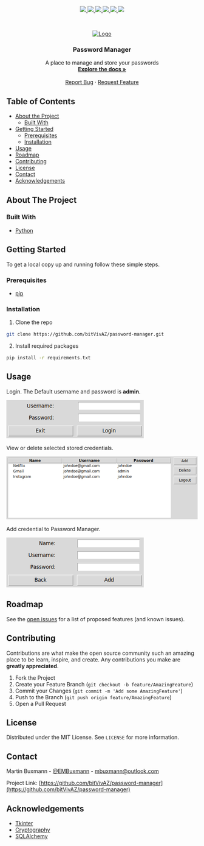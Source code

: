
<p align="center">
  <a href="https://github.com/mbuxmann/password-manager/graphs/contributors">
    <img src="https://img.shields.io/github/contributors/mbuxmann/password-manager.svg?style=flat-square">
  </a>
  <a href="https://github.com/mbuxmann/password-manager/network/members">
    <img src="https://img.shields.io/github/forks/mbuxmann/password-manager.svg?style=flat-square">
  </a>
  <a href="https://github.com/mbuxmann/password-manager/stargazers">
    <img src="https://img.shields.io/github/stars/mbuxmann/password-manager.svg?style=flat-square">
  </a>
  <a href="https://github.com/mbuxmann/password-manager/repo/issues">
    <img src="https://img.shields.io/github/issues/mbuxmann/password-manager.svg?style=flat-square">
  </a>
  <a href="https://github.com/mbuxmann/password-manager/blob/master/LICENSE.txt">
    <img src="https://img.shields.io/github/license/mbuxmann/password-manager.svg?style=flat-square">
  </a>
  <a href="https://linkedin.com/in/mbuxmann">
    <img src="https://img.shields.io/badge/-LinkedIn-black.svg?style=flat-square&logo=linkedin&colorB=555">
  </a>
</p>


<!-- PROJECT LOGO -->
<br />
<p align="center">
  <a href="https://github.com/mbuxmann/password-manager">
    <img src="https://upload.wikimedia.org/wikipedia/commons/thumb/8/8c/Lock_font_awesome.svg/1200px-Lock_font_awesome.svg.png" alt="Logo" width="150" height="150">
  </a>

  <h3 align="center">Password Manager</h3>

  <p align="center">
    A place to manage and store your passwords
    <br />
    <a href="#table-of-contents"><strong>Explore the docs »</strong></a>
    <br />
    <br />
    <a href="https://github.com/mbuxmann/password-manager/issues">Report Bug</a>
    ·
    <a href="https://github.com/mbuxmann/password-manager/issues">Request Feature</a>
  </p>
</p>


<!-- TABLE OF CONTENTS -->
## Table of Contents

* [About the Project](#about-the-project)
  * [Built With](#built-with)
* [Getting Started](#getting-started)
  * [Prerequisites](#prerequisites)
  * [Installation](#installation)
* [Usage](#usage)
* [Roadmap](#roadmap)
* [Contributing](#contributing)
* [License](#license)
* [Contact](#contact)
* [Acknowledgements](#acknowledgements)



<!-- ABOUT THE PROJECT -->
## About The Project

### Built With

* [Python](https://www.python.org/)


<!-- GETTING STARTED -->
## Getting Started

To get a local copy up and running follow these simple steps.

### Prerequisites

* [pip](https://pypi.org/project/pip/)

### Installation

1. Clone the repo
```sh
git clone https://github.com/bitVivAZ/password-manager.git
```
2. Install required packages
```sh
pip install -r requirements.txt
```

<!-- USAGE EXAMPLES -->
## Usage

Login. The Default username and password is **admin**.
<p align="left">
  <img src="images/loginFrame.png">
</p>

View or delete selected stored credentials.
<p align="left">
  <img src="images/mainFrame.png">
</p>


Add credential to Password Manager.
<p align="left">
  <img src="images/addCredentialFrame.png">
</p>

<!-- ROADMAP -->
## Roadmap

See the [open issues](https://github.com/bitvivaz/password-manager/issues) for a list of proposed features (and known issues).



<!-- CONTRIBUTING -->
## Contributing

Contributions are what make the open source community such an amazing place to be learn, inspire, and create. Any contributions you make are **greatly appreciated**.

1. Fork the Project
2. Create your Feature Branch (`git checkout -b feature/AmazingFeature`)
3. Commit your Changes (`git commit -m 'Add some AmazingFeature'`)
4. Push to the Branch (`git push origin feature/AmazingFeature`)
5. Open a Pull Request



<!-- LICENSE -->
## License

Distributed under the MIT License. See `LICENSE` for more information.



<!-- CONTACT -->
## Contact

Martin Buxmann - [@EMBuxmann](https://twitter.com/EMBuxmann) - mbuxmann@outlook.com

Project Link: [https://github.com/bitVivAZ/password-manager](https://github.com/bitVivAZ/password-manager)



<!-- ACKNOWLEDGEMENTS -->
## Acknowledgements

* [Tkinter](https://docs.python.org/3/library/tk.html)
* [Cryptography](https://pypi.org/project/cryptography/)
* [SQLAlchemy](https://www.sqlalchemy.org/)


<!-- MARKDOWN LINKS & IMAGES -->
<!-- https://www.markdownguide.org/basic-syntax/#reference-style-links -->


